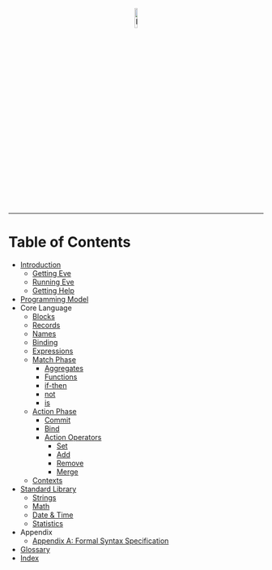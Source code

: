 <p align="center">
  <img src="http://www.witheve.com/logo.png" alt="Eve logo" width="10%" />
</p>

---

# Table of Contents

- [Introduction](intro.md)
  - [Getting Eve](installation.md)
  - [Running Eve](running.md)
  - [Getting Help](help.md)
- [Programming Model](model.md)
- Core Language
  - [Blocks](blocks.md)
  - [Records](records.md)
  - [Names](names.md)
  - [Binding](binding.md)
  - [Expressions](expressions.md)
  - [Match Phase](match-phase.md)
    - [Aggregates](aggregates.md)
    - [Functions](functions.md)
    - [if-then](if.md)
    - [not](not.md)
    - [is](is.md)
  - [Action Phase](action-phase.md)
    - [Commit](commit.md)
    - [Bind](bind.md)
    - [Action Operators](action-operators.md)
      - [Set](set.md)
      - [Add](add.md)
      - [Remove](remove.md)
      - [Merge](merge.md)
  - [Contexts](context.md)
- [Standard Library](standard-library.md)
  - [Strings](strings/strings.md)
  - [Math](math/math.md)
  - [Date & Time](datetime/datetime.md)
  - [Statistics](statistics/statistics.md)
- Appendix
  - [Appendix A: Formal Syntax Specification](ebnf.md)
- [Glossary](glossary.md)
- [Index](index.md)
